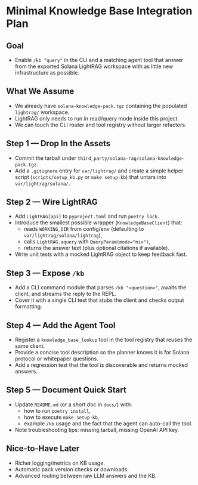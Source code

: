 # Minimal Knowledge Base Integration Plan

## Goal
- Enable `/kb "query"` in the CLI and a matching agent tool that answer from the exported
  Solana LightRAG workspace with as little new infrastructure as possible.

## What We Assume
- We already have `solana-knowledge-pack.tgz` containing the populated `lightrag/`
  workspace.
- LightRAG only needs to run in read/query mode inside this project.
- We can touch the CLI router and tool registry without larger refactors.

## Step 1 — Drop In the Assets
- Commit the tarball under `third_party/solana-rag/solana-knowledge-pack.tgz`.
- Add a `.gitignore` entry for `var/lightrag/` and create a simple helper script
  (`scripts/setup_kb.py` or `make setup-kb`) that untars into `var/lightrag/solana/`.

## Step 2 — Wire LightRAG
- Add `LightRAG[api]` to `pyproject.toml` and run `poetry lock`.
- Introduce the smallest possible wrapper (`KnowledgeBaseClient`) that:
  - reads `WORKING_DIR` from config/env (defaulting to `var/lightrag/solana/lightrag`),
  - calls `LightRAG.aquery` with `QueryParam(mode="mix")`,
  - returns the answer text (plus optional citations if available).
- Write unit tests with a mocked LightRAG object to keep feedback fast.

## Step 3 — Expose `/kb`
- Add a CLI command module that parses `/kb "<question>"`, awaits the client, and streams
  the reply to the REPL.
- Cover it with a single CLI test that stubs the client and checks output formatting.

## Step 4 — Add the Agent Tool
- Register a `knowledge_base_lookup` tool in the tool registry that reuses the same client.
- Provide a concise tool description so the planner knows it is for Solana protocol or
  whitepaper questions.
- Add a regression test that the tool is discoverable and returns mocked answers.

## Step 5 — Document Quick Start
- Update `README.md` (or a short doc in `docs/`) with:
  - how to run `poetry install`,
  - how to execute `make setup-kb`,
  - example `/kb` usage and the fact that the agent can auto-call the tool.
- Note troubleshooting tips: missing tarball, missing OpenAI API key.

## Nice-to-Have Later
- Richer logging/metrics on KB usage.
- Automatic pack version checks or downloads.
- Advanced routing between raw LLM answers and the KB.
